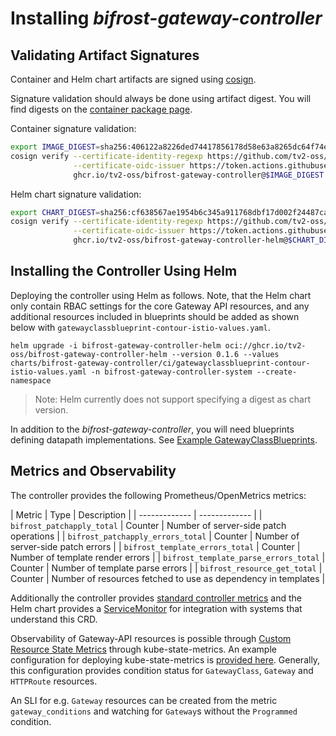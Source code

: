 # Installing *bifrost-gateway-controller*

## Validating Artifact Signatures

Container and Helm chart artifacts are signed using [cosign](https://github.com/sigstore/cosign).

Signature validation should always be done using artifact digest. You will find digests on the [container package page](https://github.com/tv2-oss/bifrost-gateway-controller/pkgs/container/bifrost-gateway-controller).

Container signature validation:

```bash
export IMAGE_DIGEST=sha256:406122a8226ded74417856178d58e63a8265dc64f74ee6cedd88d2a44bbf41c2
cosign verify --certificate-identity-regexp https://github.com/tv2-oss/bifrost-gateway-controller/.github/workflows/build-release.yaml@refs/.* \
              --certificate-oidc-issuer https://token.actions.githubusercontent.com \
			  ghcr.io/tv2-oss/bifrost-gateway-controller@$IMAGE_DIGEST | jq .
```

Helm chart signature validation:

```bash
export CHART_DIGEST=sha256:cf638567ae1954b6c345a911768dbf17d002f24487ca128332830a5640f9b72d
cosign verify --certificate-identity-regexp https://github.com/tv2-oss/bifrost-gateway-controller/.github/workflows/chart-publish.yaml@refs/.* \
              --certificate-oidc-issuer https://token.actions.githubusercontent.com \
			  ghcr.io/tv2-oss/bifrost-gateway-controller-helm@$CHART_DIGEST | jq .
```

## Installing the Controller Using Helm

Deploying the controller using Helm as follows. Note, that the Helm
chart only contain RBAC settings for the core Gateway API resources,
and any additional resources included in blueprints should be added as
shown below with `gatewayclassblueprint-contour-istio-values.yaml`.

```
helm upgrade -i bifrost-gateway-controller-helm oci://ghcr.io/tv2-oss/bifrost-gateway-controller-helm --version 0.1.6 --values charts/bifrost-gateway-controller/ci/gatewayclassblueprint-contour-istio-values.yaml -n bifrost-gateway-controller-system --create-namespace
```

> Note: Helm currently does not support specifying a digest as chart version.

In addition to the *bifrost-gateway-controller*, you will need
blueprints defining datapath implementations. See [Example
GatewayClassBlueprints](../blueprints/README.md).

## Metrics and Observability

The controller provides the following Prometheus/OpenMetrics metrics:

| Metric | Type | Description |
| ------------- | ------------- |
| `bifrost_patchapply_total` | Counter | Number of server-side patch operations |
| `bifrost_patchapply_errors_total` | Counter | Number of server-side patch errors |
| `bifrost_template_errors_total` | Counter | Number of template render errors |
| `bifrost_template_parse_errors_total` | Counter | Number of template parse errors |
| `bifrost_resource_get_total` | Counter | Number of resources fetched to use as dependency in templates |

Additionally the controller provides [standard controller
metrics](https://book.kubebuilder.io/reference/metrics-reference.html)
and the Helm chart provides a
[ServiceMonitor](https://github.com/prometheus-operator/prometheus-operator/blob/main/Documentation/api.md#monitoring.coreos.com/v1.ServiceMonitor)
for integration with systems that understand this CRD.

Observability of Gateway-API resources is possible through [Custom
Resource State
Metrics](https://github.com/kubernetes/kube-state-metrics/blob/main/docs/customresourcestate-metrics.md)
through kube-state-metrics. An example configuration for deploying
kube-state-metrics is [provided
here](test-data/kube-state-metrics-values.yaml). Generally, this
configuration provides condition status for `GatewayClass`, `Gateway`
and `HTTPRoute` resources.

An SLI for e.g. `Gateway` resources can be created from the metric
`gateway_conditions` and watching for `Gateway`s without the
`Programmed` condition.
